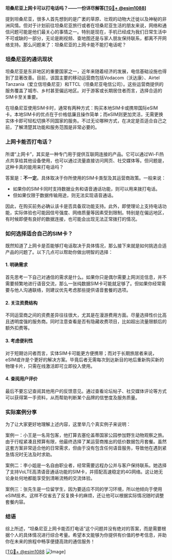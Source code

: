 **坦桑尼亚上网卡可以打电话吗？——一份详尽解答[[TG💪+ @esim1088](https://t.me/s/esim1088)]**

提到坦桑尼亚，很多人首先想到的是广袤的草原、壮观的动物大迁徙以及神秘的非洲风情。但对于计划前往坦桑尼亚旅行或者在坦桑尼亚生活的朋友来说，网络和通信问题可能是他们最关心的事情之一。特别是现在，手机已经成为我们日常生活中不可或缺的一部分，无论是刷视频、查地图还是与家人朋友保持联系，都离不开网络支持。那么问题来了：坦桑尼亚的上网卡能不能打电话呢？

### 坦桑尼亚的通讯现状

坦桑尼亚是东非地区的重要国家之一，近年来随着经济的发展，电信基础设施也得到了显著改善。目前，该国主要的移动运营商包括Vodacom（沃达康）、Airtel Tanzania（爱立信坦桑尼亚）和TTCL（坦桑尼亚电信公司）。这些运营商提供的服务覆盖了城市、乡村甚至偏远地区。对于游客或长期居住者而言，选择合适的SIM卡至关重要。

在坦桑尼亚使用SIM卡时，通常有两种方式：购买本地SIM卡或携带国际eSIM卡。本地SIM卡的优点在于价格低廉且操作简单；而eSIM则更加灵活，无需更换实体卡即可轻松切换不同国家的服务。不过无论哪种方式，在决定是否适合自己之前，了解清楚其功能和服务范围是非常必要的。

### 上网卡能否打电话？

所谓“上网卡”，其实是一种专门用于提供互联网连接的产品。它可以通过Wi-Fi热点共享给其他设备使用，也可以通过流量直接访问网页、社交媒体等。但问题是，这种卡真的能用来打电话吗？

答案是：**不一定**。具体取决于你所使用的SIM卡类型及其运营商政策。一般来说：

- 如果你的SIM卡同时支持数据业务和语音通话功能，则可以用来拨打电话。
- 但如果仅限于数据传输用途，则无法实现语音通话。

因此，在购买前务必确认该卡是否具备双功能支持。此外，即使理论上支持电话功能，实际体验也可能因信号强度、网络质量等因素受到限制。特别是在偏远地区，有时候即便有良好的数据连接，也可能会出现无法正常拨打的情况。

### 如何选择适合自己的SIM卡？

既然知道了上网卡是否能够打电话取决于具体情况，那么接下来就是如何挑选合适产品的问题了。以下几点可以帮助你做出明智的选择：

#### 1. 明确需求
首先思考一下自己对通信的需求是什么。如果你只是偶尔需要上网浏览信息，并不需要频繁地进行语音交流，那么一张纯数据SIM卡可能就足够了。但如果你经常需要与他人沟通联络，则建议优先考虑那些提供语音套餐的选项。

#### 2. 关注资费结构
不同运营商之间的资费差异往往很大，尤其是在漫游费用方面。尽量选择性价比高且透明度强的服务商。同时注意查看是否有隐藏收费项目，比如超出流量限额后的额外扣费等。

#### 3. 考虑便利性
对于短期访问者而言，实体SIM卡可能更方便携带；而对于长期旅居者来说，eSIM或许是个更好的解决方案。毕竟后者无需每次到达新目的地后重新购买新的物理卡片，只需在线激活即可立即投入使用。

#### 4. 查阅用户评价
最后不要忘记查阅其他用户的反馈意见。通过查看论坛帖子、社交媒体评论等方式可以获得第一手资料，从而帮助判断某个品牌的信誉度及服务质量。

### 实际案例分享

为了让大家更好地理解上述内容，这里举几个真实例子来说明：

案例一：小王是一名背包客，他打算去塞伦盖蒂国家公园参加野生动物观察之旅。由于行程紧凑且预算有限，他最终选择了某运营商推出的低价数据包月套餐。虽然这套方案非常适合他的日常需求，但由于没有包含任何语音服务，导致他在遇到紧急情况时无法及时求助。

案例二：李小姐是一名自由职业者，经常需要远程办公并与客户保持联系。她选择了支持VoLTE高清语音通话功能的SIM卡，并搭配高速稳定的4G网络。这让她无论身处何地都能享受到清晰流畅的交流体验。

案例三：张先生是一位留学生，因为要适应不同的学习环境，所以他倾向于使用eSIM技术。这样不仅省去了反复换卡的麻烦，还让他可以根据实际情况随时调整套餐内容。

### 结语

综上所述，“坦桑尼亚上网卡能否打电话”这个问题并没有绝对的答案，而是需要根据个人的具体情况进行综合考量。希望本文能够为你提供有价值的参考信息，并助你在未来的旅程中畅享便捷高效的通信服务！

[[TG💪+ @esim1088](https://t.me/s/esim1088) ![Image](https://i.postimg.cc/4NQfJmqS/Snipaste-2025-05-13-00-14-12.png)]